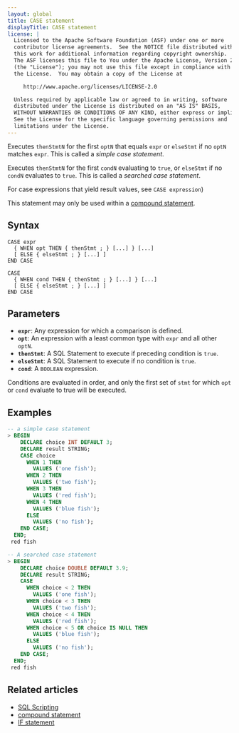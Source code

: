```yaml
---
layout: global
title: CASE statement
displayTitle: CASE statement
license: |
  Licensed to the Apache Software Foundation (ASF) under one or more
  contributor license agreements.  See the NOTICE file distributed with
  this work for additional information regarding copyright ownership.
  The ASF licenses this file to You under the Apache License, Version 2.0
  (the "License"); you may not use this file except in compliance with
  the License.  You may obtain a copy of the License at

     http://www.apache.org/licenses/LICENSE-2.0

  Unless required by applicable law or agreed to in writing, software
  distributed under the License is distributed on an "AS IS" BASIS,
  WITHOUT WARRANTIES OR CONDITIONS OF ANY KIND, either express or implied.
  See the License for the specific language governing permissions and
  limitations under the License.
---
```


Executes `thenStmtN` for the first `optN` that equals `expr` or `elseStmt` if no `optN` matches `expr`.
This is called a _simple case statement_.

Executes `thenStmtN` for the first `condN` evaluating to `true`, or `elseStmt` if no `condN` evaluates to `true`.
This is called a _searched case statement_.

For case expressions that yield result values, see `CASE expression`)

This statement may only be used within a [compound statement](compound-stmt.html).

## Syntax

```
CASE expr
  { WHEN opt THEN { thenStmt ; } [...] } [...]
  [ ELSE { elseStmt ; } [...] ]
END CASE

CASE
  { WHEN cond THEN { thenStmt ; } [...] } [...]
  [ ELSE { elseStmt ; } [...] ]
END CASE
```

## Parameters

- **`expr`**: Any expression for which a comparison is defined.
- **`opt`**: An expression with a least common type with `expr` and all other `optN`.
- **`thenStmt`**: A SQL Statement to execute if preceding condition is `true`.
- **`elseStmt`**: A SQL Statement to execute if no condition is `true`.
- **`cond`**: A `BOOLEAN` expression.

Conditions are evaluated in order, and only the first set of `stmt` for which `opt` or `cond` evaluate to true will be executed.

## Examples

```SQL
-- a simple case statement
> BEGIN
    DECLARE choice INT DEFAULT 3;
    DECLARE result STRING;
    CASE choice
      WHEN 1 THEN
        VALUES ('one fish');
      WHEN 2 THEN
        VALUES ('two fish');
      WHEN 3 THEN
        VALUES ('red fish');
      WHEN 4 THEN
        VALUES ('blue fish');
      ELSE
        VALUES ('no fish');
    END CASE;
  END;
 red fish

-- A searched case statement
> BEGIN
    DECLARE choice DOUBLE DEFAULT 3.9;
    DECLARE result STRING;
    CASE
      WHEN choice < 2 THEN
        VALUES ('one fish');
      WHEN choice < 3 THEN
        VALUES ('two fish');
      WHEN choice < 4 THEN
        VALUES ('red fish');
      WHEN choice < 5 OR choice IS NULL THEN
        VALUES ('blue fish');
      ELSE
        VALUES ('no fish');
    END CASE;
  END;
 red fish
```

## Related articles

- [SQL Scripting](../sql-ref-scripting.html)
- [compound statement](compound-stmt.html)
- [IF statement](if-stmt.html)
